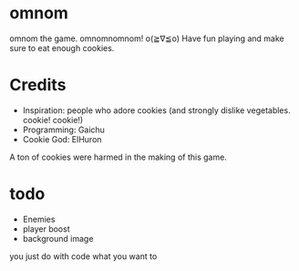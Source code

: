 omnom 
======
omnom the game. omnomnomnom! o(≧∇≦o)
Have fun playing and make sure to eat enough cookies.

# Credits
* Inspiration: people who adore cookies (and strongly dislike vegetables. cookie! cookie!)
* Programming: Gaichu
* Cookie God: ElHuron

A ton of cookies were harmed in the making of this game.

# todo
* Enemies
* player boost
* background image 

you just do with code what you want to
